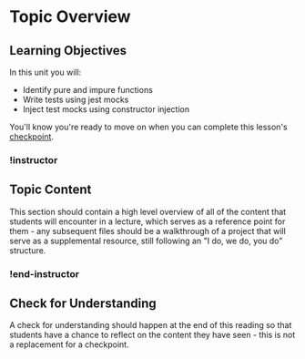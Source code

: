 # Topic Overview

## Learning Objectives

In this unit you will:

- Identify pure and impure functions
- Write tests using jest mocks
- Inject test mocks using constructor injection
 
You'll know you're ready to move on when you can complete this lesson's [checkpoint](../../checkpoints/javascript-mocking-checkpoint.md).

### !instructor

<!-- Note:  Remove this instructor tag if you are past phase one of a migration/creation -->

## Topic Content

This section should contain a high level overview of all of the content that students will encounter in a lecture, which serves as a reference point for them - any subsequent files should be a walkthrough of a project that will serve as a supplemental resource, still following an "I do, we do, you do" structure.

### !end-instructor

## Check for Understanding

A check for understanding should happen at the end of this reading so that students have a chance to reflect on the content they have seen - this is not a replacement for a checkpoint.



